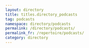 ```yaml
---
layout: directory
title: titles.directory_podcasts
tag: podcasts
namespace: directory/podcasts
permalink: /directory/podcasts/
permalink_fr: /repertoire/podcasts/
category: directory
---
```


